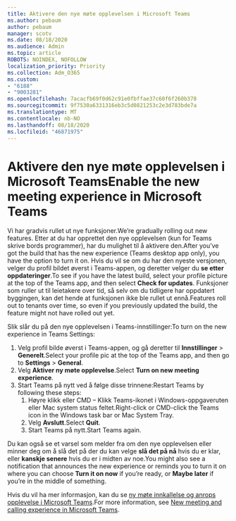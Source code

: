 ```yaml
---
title: Aktivere den nye møte opplevelsen i Microsoft Teams
ms.author: pebaum
author: pebaum
manager: scotv
ms.date: 08/18/2020
ms.audience: Admin
ms.topic: article
ROBOTS: NOINDEX, NOFOLLOW
localization_priority: Priority
ms.collection: Adm_O365
ms.custom:
- "6188"
- "9003281"
ms.openlocfilehash: 7acacfb69f0d62c91e0fbffae37c60f6f260b378
ms.sourcegitcommit: 9f7530a6331316eb3c5d0821253c2e3d783bde7a
ms.translationtype: MT
ms.contentlocale: nb-NO
ms.lasthandoff: 08/18/2020
ms.locfileid: "46871975"
---
```

# <a name="enable-the-new-meeting-experience-in-microsoft-teams"></a><span data-ttu-id="80fdc-102">Aktivere den nye møte opplevelsen i Microsoft Teams</span><span class="sxs-lookup"><span data-stu-id="80fdc-102">Enable the new meeting experience in Microsoft Teams</span></span>

<span data-ttu-id="80fdc-103">Vi har gradvis rullet ut nye funksjoner.</span><span class="sxs-lookup"><span data-stu-id="80fdc-103">We’re gradually rolling out new features.</span></span> <span data-ttu-id="80fdc-104">Etter at du har opprettet den nye opplevelsen (kun for Teams skrive bords programmer), har du mulighet til å aktivere den.</span><span class="sxs-lookup"><span data-stu-id="80fdc-104">After you’ve got the build that has the new experience (Teams desktop app only), you have the option to turn it on.</span></span> <span data-ttu-id="80fdc-105">Hvis du vil se om du har den nyeste versjonen, velger du profil bildet øverst i Teams-appen, og deretter velger du  **se etter oppdateringer**.</span><span class="sxs-lookup"><span data-stu-id="80fdc-105">To see if you have the latest build, select your profile picture at the top of the Teams app, and then select  **Check for updates**.</span></span> <span data-ttu-id="80fdc-106">Funksjoner som ruller ut til leietakere over tid, så selv om du tidligere har oppdatert byggingen, kan det hende at funksjonen ikke ble rullet ut ennå.</span><span class="sxs-lookup"><span data-stu-id="80fdc-106">Features roll out to tenants over time, so even if you previously updated the build, the feature might not have rolled out yet.</span></span>  

<span data-ttu-id="80fdc-107">Slik slår du på den nye opplevelsen i Teams-innstillinger:</span><span class="sxs-lookup"><span data-stu-id="80fdc-107">To turn on the new experience in Teams Settings:</span></span>

1. <span data-ttu-id="80fdc-108">Velg profil bilde øverst i Teams-appen, og gå deretter til **Innstillinger**  >   **Generelt**.</span><span class="sxs-lookup"><span data-stu-id="80fdc-108">Select your profile pic at the top of the Teams app, and then go to **Settings** >  **General**.</span></span> 
2. <span data-ttu-id="80fdc-109">Velg **Aktiver ny møte opplevelse**.</span><span class="sxs-lookup"><span data-stu-id="80fdc-109">Select **Turn on new meeting experience**.</span></span>
3. <span data-ttu-id="80fdc-110">Start Teams på nytt ved å følge disse trinnene:</span><span class="sxs-lookup"><span data-stu-id="80fdc-110">Restart Teams by following these steps:</span></span>
    1. <span data-ttu-id="80fdc-111">Høyre klikk eller CMD – Klikk Teams-ikonet i Windows-oppgaveruten eller Mac system status feltet.</span><span class="sxs-lookup"><span data-stu-id="80fdc-111">Right-click or CMD-click the Teams icon in the Windows task bar or Mac System Tray.</span></span>
    2. <span data-ttu-id="80fdc-112">Velg **Avslutt**.</span><span class="sxs-lookup"><span data-stu-id="80fdc-112">Select **Quit**.</span></span>
    3. <span data-ttu-id="80fdc-113">Start Teams på nytt.</span><span class="sxs-lookup"><span data-stu-id="80fdc-113">Start Teams again.</span></span>

<span data-ttu-id="80fdc-114">Du kan også se et varsel som melder fra om den nye opplevelsen eller minner deg om å slå det på der du kan velge  **slå det på nå**  hvis du er klar, eller  **kanskje senere** hvis du er i midten av noe.</span><span class="sxs-lookup"><span data-stu-id="80fdc-114">You might also see a notification that announces the new experience or reminds you to turn it on where you can choose  **Turn it on now**  if you’re ready, or  **Maybe later** if you’re in the middle of something.</span></span>  

<span data-ttu-id="80fdc-115">Hvis du vil ha mer informasjon, kan du se [ny møte innkallelse og anrops opplevelse i Microsoft Teams](https://techcommunity.microsoft.com/t5/microsoft-teams-blog/new-meeting-and-calling-experience-in-microsoft-teams/ba-p/1537581).</span><span class="sxs-lookup"><span data-stu-id="80fdc-115">For more information, see [New meeting and calling experience in Microsoft Teams](https://techcommunity.microsoft.com/t5/microsoft-teams-blog/new-meeting-and-calling-experience-in-microsoft-teams/ba-p/1537581).</span></span>